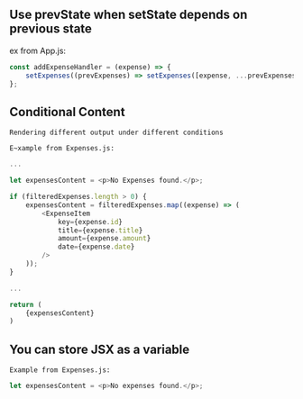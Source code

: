 ## Use prevState when setState depends on previous state

ex from App.js:

```javascript
const addExpenseHandler = (expense) => {
    setExpenses((prevExpenses) => setExpenses([expense, ...prevExpenses]));
};
```

## Conditional Content

    Rendering different output under different conditions

    E~xample from Expenses.js:

```javascript
...

let expensesContent = <p>No Expenses found.</p>;

if (filteredExpenses.length > 0) {
    expensesContent = filteredExpenses.map((expense) => (
        <ExpenseItem
            key={expense.id}
            title={expense.title}
            amount={expense.amount}
            date={expense.date}
        />
    ));
}

...

return (
    {expensesContent}
)
```

## You can store JSX as a variable

    Example from Expenses.js:

```javascript
let expensesContent = <p>No expenses found.</p>;
```
